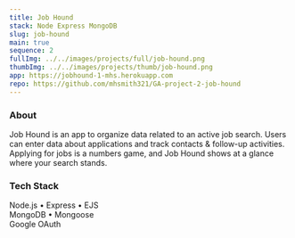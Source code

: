 ```yaml
---
title: Job Hound
stack: Node Express MongoDB
slug: job-hound
main: true
sequence: 2
fullImg: ../../images/projects/full/job-hound.png
thumbImg: ../../images/projects/thumb/job-hound.png
app: https://jobhound-1-mhs.herokuapp.com
repo: https://github.com/mhsmith321/GA-project-2-job-hound
---
```


### About

Job Hound is an app to organize data related to an active job search.  Users can enter data about applications and track contacts & follow-up activities.  Applying for jobs is a numbers game, and Job Hound shows at a glance where your search stands.

### Tech Stack
Node.js • Express • EJS  
MongoDB • Mongoose  
Google OAuth
